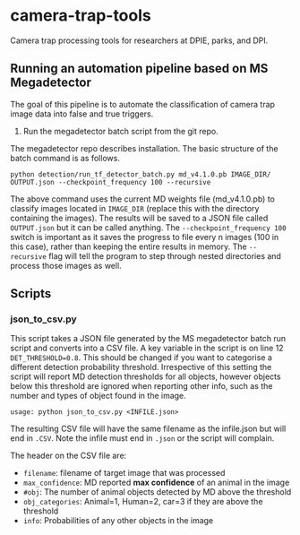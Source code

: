 # camera-trap-tools  
Camera trap processing tools for researchers at DPIE, parks, and DPI.

## Running an automation pipeline based on MS Megadetector  
The goal of this pipeline is to automate the classification of camera trap image data into false and true triggers.  

1. Run the megadetector batch script from the git repo.  

The megadetector repo describes installation. The basic structure of the batch command is as follows.  

```
python detection/run_tf_detector_batch.py md_v4.1.0.pb IMAGE_DIR/ OUTPUT.json --checkpoint_frequency 100 --recursive
```

The above command uses the current MD weights file (md_v4.1.0.pb) to classify images located in `IMAGE_DIR` (replace this with the directory containing the images). The results will be saved to a JSON file called `OUTPUT.json` but it can be called anything. The `--checkpoint_frequency 100` switch is important as it saves the progress to file every n images (100 in this case), rather than keeping the entire results in memory. The `--recursive` flag will tell the program to step through nested directories and process those images as well.  

## Scripts  

### json_to_csv.py  
This script takes a JSON file generated by the MS megadetector batch run script and converts into a CSV file.  A key variable in the script is on line 12 `DET_THRESHOLD=0.8`. This should be changed if you want to categorise a different detection probability threshold. Irrespective of this setting the script will report MD detection thresholds for all objects, however objects below this threshold are ignored when reporting other info, such as the number and types of object found in the image.   

`usage: python json_to_csv.py <INFILE.json>`  

The resulting CSV file will have the same filename as the infile.json but will end in `.CSV`. Note the infile must end in `.json` or the script will complain.  
 
The header on the CSV file are:  
- `filename`: filename of target image that was processed  
- `max_confidence`: MD reported **max confidence** of an animal in the image  
- `#obj`: The number of animal objects detected by MD above the threshold   
- `obj_categories`: Animal=1, Human=2, car=3 if they are above the threshold  
- `info`: Probabilities of any other objects in the image  
